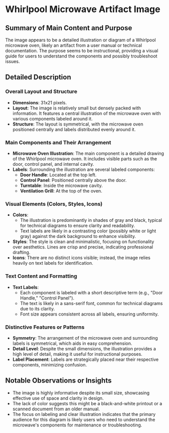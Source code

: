 # Whirlpool Microwave Artifact Image

## Summary of Main Content and Purpose
The image appears to be a detailed illustration or diagram of a Whirlpool microwave oven, likely an artifact from a user manual or technical documentation. The purpose seems to be instructional, providing a visual guide for users to understand the components and possibly troubleshoot issues.

## Detailed Description

### Overall Layout and Structure
- **Dimensions**: 31x21 pixels.
- **Layout**: The image is relatively small but densely packed with information. It features a central illustration of the microwave oven with various components labeled around it.
- **Structure**: The layout is symmetrical, with the microwave oven positioned centrally and labels distributed evenly around it.

### Main Components and Their Arrangement
- **Microwave Oven Illustration**: The main component is a detailed drawing of the Whirlpool microwave oven. It includes visible parts such as the door, control panel, and internal cavity.
- **Labels**: Surrounding the illustration are several labeled components:
  - **Door Handle**: Located at the top left.
  - **Control Panel**: Positioned centrally above the door.
  - **Turntable**: Inside the microwave cavity.
  - **Ventilation Grill**: At the top of the oven.

### Visual Elements (Colors, Styles, Icons)
- **Colors**:
  - The illustration is predominantly in shades of gray and black, typical for technical diagrams to ensure clarity and readability.
  - Text labels are likely in a contrasting color (possibly white or light gray) against the dark background to enhance visibility.
- **Styles**: The style is clean and minimalistic, focusing on functionality over aesthetics. Lines are crisp and precise, indicating professional drafting.
- **Icons**: There are no distinct icons visible; instead, the image relies heavily on text labels for identification.

### Text Content and Formatting
- **Text Labels**:
  - Each component is labeled with a short descriptive term (e.g., "Door Handle," "Control Panel").
  - The text is likely in a sans-serif font, common for technical diagrams due to its clarity.
  - Font size appears consistent across all labels, ensuring uniformity.

### Distinctive Features or Patterns
- **Symmetry**: The arrangement of the microwave oven and surrounding labels is symmetrical, which aids in easy comprehension.
- **Detail Level**: Despite the small dimensions, the illustration provides a high level of detail, making it useful for instructional purposes.
- **Label Placement**: Labels are strategically placed near their respective components, minimizing confusion.

## Notable Observations or Insights
- The image is highly informative despite its small size, showcasing effective use of space and clarity in design.
- The lack of color suggests this might be a black-and-white printout or a scanned document from an older manual.
- The focus on labeling and clear illustration indicates that the primary audience for this diagram is likely users who need to understand the microwave's components for maintenance or troubleshooting.